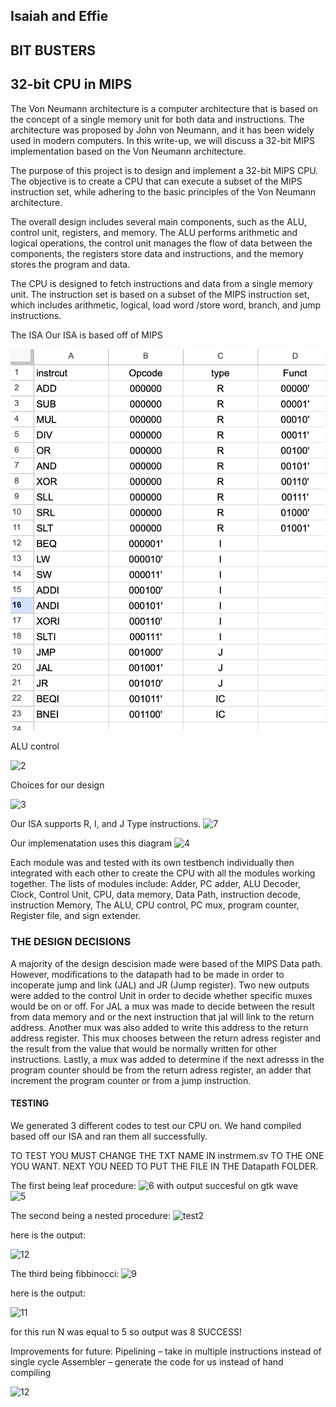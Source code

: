## Isaiah and Effie 

## BIT BUSTERS 
## 32-bit CPU in MIPS 


The Von Neumann architecture is a computer architecture that is based on the concept of a single memory unit for both data and instructions. The architecture was proposed by John von Neumann, and it has been widely used in modern computers. In this write-up, we will discuss a 32-bit MIPS implementation based on the Von Neumann architecture.

The purpose of this project is to design and implement a 32-bit MIPS CPU. The objective is to create a CPU that can execute a subset of the MIPS instruction set, while adhering to the basic principles of the Von Neumann architecture.

The overall design includes several main components, such as the ALU, control unit, registers, and memory. The ALU performs arithmetic and logical operations, the control unit manages the flow of data between the components, the registers store data and instructions, and the memory stores the program and data.

 The CPU is designed to fetch instructions and data from a single memory unit. The instruction set is based on a subset of the MIPS instruction set, which includes arithmetic, logical, load word /store word, branch,  and jump instructions.

The ISA 
    Our ISA is based off of MIPS 

![1](1.jpg)

ALU control 

![2](https://github.com/isaiahrivera21/ECE251_COMPARC_FINAL/assets/99307808/48abafeb-8855-4632-a46b-ccf828c86c88)

Choices for our design 
 
![3](https://github.com/isaiahrivera21/ECE251_COMPARC_FINAL/assets/99307808/98fb5d88-ed0b-48ac-9e19-b9a039a6ff78)

Our ISA supports R, I, and J Type instructions. 
<img width="660" alt="7" src="https://github.com/isaiahrivera21/ECE251_COMPARC_FINAL/assets/99307808/99063a56-19b7-4efc-955c-177407baf2f3"> 


Our implemenatation uses this diagram 
![4](https://github.com/isaiahrivera21/ECE251_COMPARC_FINAL/assets/99307808/5e4b82e4-8767-4d9a-94ae-ec148f9377d2)

Each module was and tested with its own testbench individually then integrated with each other to create the CPU with all the modules working together. 
The lists of modules include: 
 Adder, PC adder, ALU Decoder, Clock, Control Unit, CPU, data memory, Data Path, instruction decode, instruction Memory, The ALU, CPU      control, PC mux, program counter, Register file, and sign extender. 

### THE DESIGN DECISIONS 

A majority of the design descision made were based of the MIPS Data path. However, modifications to the datapath had to be made in order to incoperate jump and link (JAL) and JR (Jump register). Two new outputs were added to the control Unit in order to decide whether specific muxes would be on or off. For JAL a mux was made to decide between the result from data memory and or the next instruction that jal will link to the return address. Another mux was also added to write this address to the return address register. This mux chooses between the return adress register and the result from the value that would be normally written for other instructions. Lastly, a mux was added to determine if the next adresss in the program counter should be from the return adress register, an adder that increment the program counter or from a jump instruction. 


#### TESTING 

We generated 3 different codes to test our CPU on. We hand compiled based off our ISA and ran them all successfully. 
 
 TO TEST YOU MUST CHANGE THE TXT NAME IN instrmem.sv TO THE ONE YOU WANT. NEXT YOU NEED TO PUT THE FILE IN THE Datapath FOLDER. 

The first being leaf procedure: 
![6](https://github.com/isaiahrivera21/ECE251_COMPARC_FINAL/assets/99307808/e8e00105-94da-45fa-b697-4160d0fb366d) 
with output succesful on gtk wave  
![5](https://github.com/isaiahrivera21/ECE251_COMPARC_FINAL/assets/99307808/2f14b0d5-051d-4736-9cc3-3391941476c7)

The second being a nested procedure: 
![test2](https://github.com/isaiahrivera21/ECE251_COMPARC_FINAL/assets/99307808/b6f0e17e-588f-4b8f-b528-8bc62dd537b3)

here is the output: 

![12](https://github.com/isaiahrivera21/ECE251_COMPARC_FINAL/assets/99307808/e920b7e1-e80d-4abd-b303-7a37ddb087f4)


The third being fibbinocci: 
![9](https://github.com/isaiahrivera21/ECE251_COMPARC_FINAL/assets/99307808/073a9126-ee07-48cc-922f-d66f81f28997)

here is the output: 

![11](https://github.com/isaiahrivera21/ECE251_COMPARC_FINAL/assets/99307808/6cf361f3-2de7-4262-b13c-17666f25c6d4)

for this run N was equal to 5 so output was 8 SUCCESS!





Improvements for future: 
Pipelining – take in multiple instructions instead of single cycle 
Assembler – generate the code for us instead of hand compiling 




![12](https://github.com/isaiahrivera21/ECE251_COMPARC_FINAL/assets/99307808/e920b7e1-e80d-4abd-b303-7a37ddb087f4)
